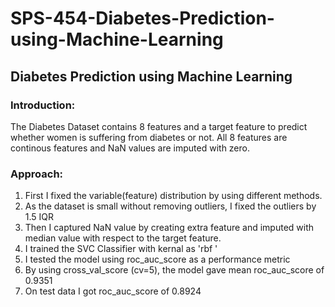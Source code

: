 # SPS-454-Diabetes-Prediction-using-Machine-Learning
## Diabetes Prediction using Machine Learning

### Introduction:
  The Diabetes Dataset contains 8 features and a target feature to predict whether women is suffering from diabetes or not.
  All 8 features are continous features and NaN values are imputed with zero.
  
### Approach:
  1. First I fixed the variable(feature) distribution by using different methods.
  2. As the dataset is small without removing outliers, I fixed the outliers by 1.5 IQR
  3. Then I captured NaN value by creating extra feature and imputed with median value with respect to the target feature.
  4. I trained the SVC Classifier with kernal as 'rbf ' 
  5. I tested the model using roc_auc_score as a performance metric 
  6. By using cross_val_score (cv=5), the model gave mean roc_auc_score  of 0.9351
  7. On test data I got roc_auc_score of 0.8924
